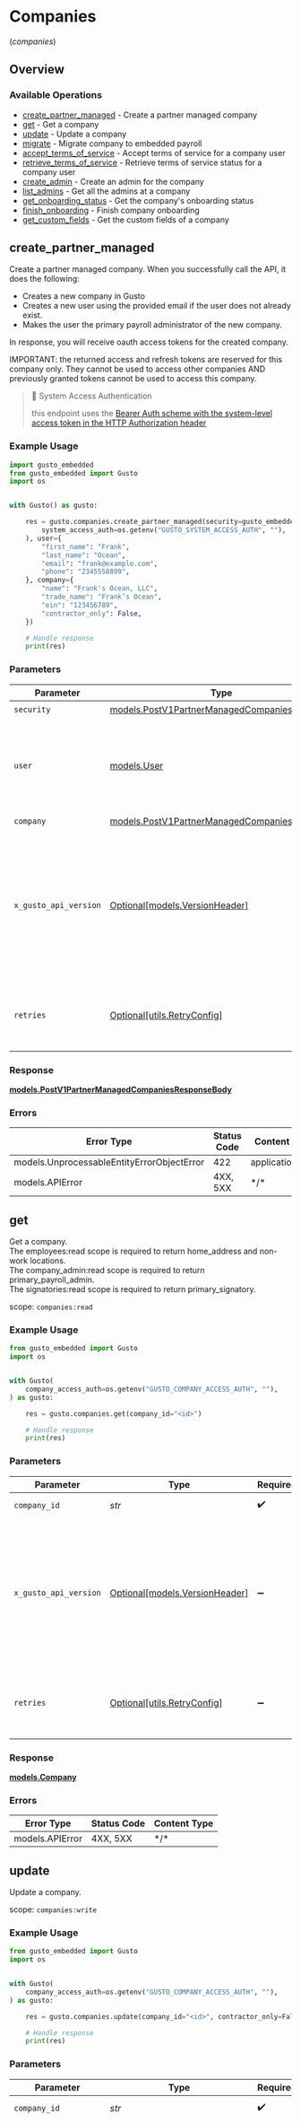 # Companies
(*companies*)

## Overview

### Available Operations

* [create_partner_managed](#create_partner_managed) - Create a partner managed company
* [get](#get) - Get a company
* [update](#update) - Update a company
* [migrate](#migrate) - Migrate company to embedded payroll
* [accept_terms_of_service](#accept_terms_of_service) - Accept terms of service for a company user
* [retrieve_terms_of_service](#retrieve_terms_of_service) - Retrieve terms of service status for a company user
* [create_admin](#create_admin) - Create an admin for the company
* [list_admins](#list_admins) - Get all the admins at a company
* [get_onboarding_status](#get_onboarding_status) - Get the company's onboarding status
* [finish_onboarding](#finish_onboarding) - Finish company onboarding
* [get_custom_fields](#get_custom_fields) - Get the custom fields of a company

## create_partner_managed

Create a partner managed company. When you successfully call the API, it does the following:
* Creates a new company in Gusto
* Creates a new user using the provided email if the user does not already exist.
* Makes the user the primary payroll administrator of the new company.

In response, you will receive oauth access tokens for the created company.

IMPORTANT: the returned access and refresh tokens are reserved for this company only. They cannot be used to access other companies AND previously granted tokens cannot be used to access this company.

> 📘 System Access Authentication
>
> this endpoint uses the [Bearer Auth scheme with the system-level access token in the HTTP Authorization header](https://docs.gusto.com/embedded-payroll/docs/system-access)

### Example Usage

```python
import gusto_embedded
from gusto_embedded import Gusto
import os


with Gusto() as gusto:

    res = gusto.companies.create_partner_managed(security=gusto_embedded.PostV1PartnerManagedCompaniesSecurity(
        system_access_auth=os.getenv("GUSTO_SYSTEM_ACCESS_AUTH", ""),
    ), user={
        "first_name": "Frank",
        "last_name": "Ocean",
        "email": "frank@example.com",
        "phone": "2345558899",
    }, company={
        "name": "Frank's Ocean, LLC",
        "trade_name": "Frank’s Ocean",
        "ein": "123456789",
        "contractor_only": False,
    })

    # Handle response
    print(res)

```

### Parameters

| Parameter                                                                                                                                                                                                                    | Type                                                                                                                                                                                                                         | Required                                                                                                                                                                                                                     | Description                                                                                                                                                                                                                  |
| ---------------------------------------------------------------------------------------------------------------------------------------------------------------------------------------------------------------------------- | ---------------------------------------------------------------------------------------------------------------------------------------------------------------------------------------------------------------------------- | ---------------------------------------------------------------------------------------------------------------------------------------------------------------------------------------------------------------------------- | ---------------------------------------------------------------------------------------------------------------------------------------------------------------------------------------------------------------------------- |
| `security`                                                                                                                                                                                                                   | [models.PostV1PartnerManagedCompaniesSecurity](../../models/postv1partnermanagedcompaniessecurity.md)                                                                                                                        | :heavy_check_mark:                                                                                                                                                                                                           | N/A                                                                                                                                                                                                                          |
| `user`                                                                                                                                                                                                                       | [models.User](../../models/user.md)                                                                                                                                                                                          | :heavy_check_mark:                                                                                                                                                                                                           | Information for the user who will be the primary payroll administrator for the new company.                                                                                                                                  |
| `company`                                                                                                                                                                                                                    | [models.PostV1PartnerManagedCompaniesCompany](../../models/postv1partnermanagedcompaniescompany.md)                                                                                                                          | :heavy_check_mark:                                                                                                                                                                                                           | N/A                                                                                                                                                                                                                          |
| `x_gusto_api_version`                                                                                                                                                                                                        | [Optional[models.VersionHeader]](../../models/versionheader.md)                                                                                                                                                              | :heavy_minus_sign:                                                                                                                                                                                                           | Determines the date-based API version associated with your API call. If none is provided, your application's [minimum API version](https://docs.gusto.com/embedded-payroll/docs/api-versioning#minimum-api-version) is used. |
| `retries`                                                                                                                                                                                                                    | [Optional[utils.RetryConfig]](../../models/utils/retryconfig.md)                                                                                                                                                             | :heavy_minus_sign:                                                                                                                                                                                                           | Configuration to override the default retry behavior of the client.                                                                                                                                                          |

### Response

**[models.PostV1PartnerManagedCompaniesResponseBody](../../models/postv1partnermanagedcompaniesresponsebody.md)**

### Errors

| Error Type                                 | Status Code                                | Content Type                               |
| ------------------------------------------ | ------------------------------------------ | ------------------------------------------ |
| models.UnprocessableEntityErrorObjectError | 422                                        | application/json                           |
| models.APIError                            | 4XX, 5XX                                   | \*/\*                                      |

## get

Get a company.         
The employees:read scope is required to return home_address and non-work locations.         
The company_admin:read scope is required to return primary_payroll_admin.         
The signatories:read scope is required to return primary_signatory.         

scope: `companies:read`

### Example Usage

```python
from gusto_embedded import Gusto
import os


with Gusto(
    company_access_auth=os.getenv("GUSTO_COMPANY_ACCESS_AUTH", ""),
) as gusto:

    res = gusto.companies.get(company_id="<id>")

    # Handle response
    print(res)

```

### Parameters

| Parameter                                                                                                                                                                                                                    | Type                                                                                                                                                                                                                         | Required                                                                                                                                                                                                                     | Description                                                                                                                                                                                                                  |
| ---------------------------------------------------------------------------------------------------------------------------------------------------------------------------------------------------------------------------- | ---------------------------------------------------------------------------------------------------------------------------------------------------------------------------------------------------------------------------- | ---------------------------------------------------------------------------------------------------------------------------------------------------------------------------------------------------------------------------- | ---------------------------------------------------------------------------------------------------------------------------------------------------------------------------------------------------------------------------- |
| `company_id`                                                                                                                                                                                                                 | *str*                                                                                                                                                                                                                        | :heavy_check_mark:                                                                                                                                                                                                           | The UUID of the company                                                                                                                                                                                                      |
| `x_gusto_api_version`                                                                                                                                                                                                        | [Optional[models.VersionHeader]](../../models/versionheader.md)                                                                                                                                                              | :heavy_minus_sign:                                                                                                                                                                                                           | Determines the date-based API version associated with your API call. If none is provided, your application's [minimum API version](https://docs.gusto.com/embedded-payroll/docs/api-versioning#minimum-api-version) is used. |
| `retries`                                                                                                                                                                                                                    | [Optional[utils.RetryConfig]](../../models/utils/retryconfig.md)                                                                                                                                                             | :heavy_minus_sign:                                                                                                                                                                                                           | Configuration to override the default retry behavior of the client.                                                                                                                                                          |

### Response

**[models.Company](../../models/company.md)**

### Errors

| Error Type      | Status Code     | Content Type    |
| --------------- | --------------- | --------------- |
| models.APIError | 4XX, 5XX        | \*/\*           |

## update

Update a company.

scope: `companies:write`

### Example Usage

```python
from gusto_embedded import Gusto
import os


with Gusto(
    company_access_auth=os.getenv("GUSTO_COMPANY_ACCESS_AUTH", ""),
) as gusto:

    res = gusto.companies.update(company_id="<id>", contractor_only=False)

    # Handle response
    print(res)

```

### Parameters

| Parameter                                                                                                                                                                                                                                                                                                    | Type                                                                                                                                                                                                                                                                                                         | Required                                                                                                                                                                                                                                                                                                     | Description                                                                                                                                                                                                                                                                                                  |
| ------------------------------------------------------------------------------------------------------------------------------------------------------------------------------------------------------------------------------------------------------------------------------------------------------------ | ------------------------------------------------------------------------------------------------------------------------------------------------------------------------------------------------------------------------------------------------------------------------------------------------------------ | ------------------------------------------------------------------------------------------------------------------------------------------------------------------------------------------------------------------------------------------------------------------------------------------------------------ | ------------------------------------------------------------------------------------------------------------------------------------------------------------------------------------------------------------------------------------------------------------------------------------------------------------ |
| `company_id`                                                                                                                                                                                                                                                                                                 | *str*                                                                                                                                                                                                                                                                                                        | :heavy_check_mark:                                                                                                                                                                                                                                                                                           | The UUID of the company                                                                                                                                                                                                                                                                                      |
| `contractor_only`                                                                                                                                                                                                                                                                                            | *bool*                                                                                                                                                                                                                                                                                                       | :heavy_check_mark:                                                                                                                                                                                                                                                                                           | Whether the company only supports contractors. Must be updated in order for the company to start supporting W-2 employees. Can only be updated from true to false. Note that updating this value will require additional onboarding steps to be completed in order for the company to support W-2 employees. |
| `x_gusto_api_version`                                                                                                                                                                                                                                                                                        | [Optional[models.VersionHeader]](../../models/versionheader.md)                                                                                                                                                                                                                                              | :heavy_minus_sign:                                                                                                                                                                                                                                                                                           | Determines the date-based API version associated with your API call. If none is provided, your application's [minimum API version](https://docs.gusto.com/embedded-payroll/docs/api-versioning#minimum-api-version) is used.                                                                                 |
| `retries`                                                                                                                                                                                                                                                                                                    | [Optional[utils.RetryConfig]](../../models/utils/retryconfig.md)                                                                                                                                                                                                                                             | :heavy_minus_sign:                                                                                                                                                                                                                                                                                           | Configuration to override the default retry behavior of the client.                                                                                                                                                                                                                                          |

### Response

**[models.Company](../../models/company.md)**

### Errors

| Error Type                                 | Status Code                                | Content Type                               |
| ------------------------------------------ | ------------------------------------------ | ------------------------------------------ |
| models.UnprocessableEntityErrorObjectError | 422                                        | application/json                           |
| models.APIError                            | 4XX, 5XX                                   | \*/\*                                      |

## migrate

Migrate an existing Gusto customer to your embedded payroll product.

To use this endpoint, the customer will need to connect their Gusto account to your application using [OAuth2](https://docs.gusto.com/embedded-payroll/docs/oauth2) then view and [accept the Embedded Payroll Terms of Service](https://docs.gusto.com/embedded-payroll/reference/post-partner-managed-companies-company_uuid-accept_terms_of_service).

scope: `partner_managed_companies:write`

### Example Usage

```python
from gusto_embedded import Gusto
import os


with Gusto(
    company_access_auth=os.getenv("GUSTO_COMPANY_ACCESS_AUTH", ""),
) as gusto:

    res = gusto.companies.migrate(company_uuid="<id>", email="Janice18@gmail.com", ip_address="75.249.55.210", external_user_id="<id>")

    # Handle response
    print(res)

```

### Parameters

| Parameter                                                                                                                                                                                                                                      | Type                                                                                                                                                                                                                                           | Required                                                                                                                                                                                                                                       | Description                                                                                                                                                                                                                                    |
| ---------------------------------------------------------------------------------------------------------------------------------------------------------------------------------------------------------------------------------------------- | ---------------------------------------------------------------------------------------------------------------------------------------------------------------------------------------------------------------------------------------------- | ---------------------------------------------------------------------------------------------------------------------------------------------------------------------------------------------------------------------------------------------- | ---------------------------------------------------------------------------------------------------------------------------------------------------------------------------------------------------------------------------------------------- |
| `company_uuid`                                                                                                                                                                                                                                 | *str*                                                                                                                                                                                                                                          | :heavy_check_mark:                                                                                                                                                                                                                             | The UUID of the company                                                                                                                                                                                                                        |
| `email`                                                                                                                                                                                                                                        | *str*                                                                                                                                                                                                                                          | :heavy_check_mark:                                                                                                                                                                                                                             | Email of the company signatory who is authorized to accept our [Terms of Service](https://flows.gusto.com/terms) and migration decision. You can retrieve the signatory email from the `GET /v/1/companies/{company_id}/signatories` endpoint. |
| `ip_address`                                                                                                                                                                                                                                   | *str*                                                                                                                                                                                                                                          | :heavy_check_mark:                                                                                                                                                                                                                             | The IP address of the signatory who viewed and accepted the Terms of Service.                                                                                                                                                                  |
| `external_user_id`                                                                                                                                                                                                                             | *str*                                                                                                                                                                                                                                          | :heavy_check_mark:                                                                                                                                                                                                                             | The signatory's user ID on your platform.                                                                                                                                                                                                      |
| `x_gusto_api_version`                                                                                                                                                                                                                          | [Optional[models.VersionHeader]](../../models/versionheader.md)                                                                                                                                                                                | :heavy_minus_sign:                                                                                                                                                                                                                             | Determines the date-based API version associated with your API call. If none is provided, your application's [minimum API version](https://docs.gusto.com/embedded-payroll/docs/api-versioning#minimum-api-version) is used.                   |
| `retries`                                                                                                                                                                                                                                      | [Optional[utils.RetryConfig]](../../models/utils/retryconfig.md)                                                                                                                                                                               | :heavy_minus_sign:                                                                                                                                                                                                                             | Configuration to override the default retry behavior of the client.                                                                                                                                                                            |

### Response

**[models.PutV1PartnerManagedCompaniesCompanyUUIDMigrateResponseBody](../../models/putv1partnermanagedcompaniescompanyuuidmigrateresponsebody.md)**

### Errors

| Error Type                                 | Status Code                                | Content Type                               |
| ------------------------------------------ | ------------------------------------------ | ------------------------------------------ |
| models.UnprocessableEntityErrorObjectError | 422                                        | application/json                           |
| models.APIError                            | 4XX, 5XX                                   | \*/\*                                      |

## accept_terms_of_service

Accept the Gusto Embedded Payroll's [Terms of Service](https://flows.gusto.com/terms).
The user must have a role in the company in order to accept the Terms of Service.

scope: `terms_of_services:write`

### Example Usage

```python
from gusto_embedded import Gusto
import os


with Gusto(
    company_access_auth=os.getenv("GUSTO_COMPANY_ACCESS_AUTH", ""),
) as gusto:

    res = gusto.companies.accept_terms_of_service(company_uuid="<id>", email="jsmith99@gmail.com", ip_address="192.168.1.2", external_user_id="2005648946132")

    # Handle response
    print(res)

```

### Parameters

| Parameter                                                                                                                                                                                                                    | Type                                                                                                                                                                                                                         | Required                                                                                                                                                                                                                     | Description                                                                                                                                                                                                                  |
| ---------------------------------------------------------------------------------------------------------------------------------------------------------------------------------------------------------------------------- | ---------------------------------------------------------------------------------------------------------------------------------------------------------------------------------------------------------------------------- | ---------------------------------------------------------------------------------------------------------------------------------------------------------------------------------------------------------------------------- | ---------------------------------------------------------------------------------------------------------------------------------------------------------------------------------------------------------------------------- |
| `company_uuid`                                                                                                                                                                                                               | *str*                                                                                                                                                                                                                        | :heavy_check_mark:                                                                                                                                                                                                           | The UUID of the company                                                                                                                                                                                                      |
| `email`                                                                                                                                                                                                                      | *str*                                                                                                                                                                                                                        | :heavy_check_mark:                                                                                                                                                                                                           | The user's email address on Gusto. You can retrieve the user's email via company's `/admins`, `/employees`, `/signatories`, and `/contractors` endpoints.                                                                    |
| `ip_address`                                                                                                                                                                                                                 | *str*                                                                                                                                                                                                                        | :heavy_check_mark:                                                                                                                                                                                                           | The IP address of the user who viewed and accepted the Terms of Service.                                                                                                                                                     |
| `external_user_id`                                                                                                                                                                                                           | *str*                                                                                                                                                                                                                        | :heavy_check_mark:                                                                                                                                                                                                           | The user ID on your platform.                                                                                                                                                                                                |
| `x_gusto_api_version`                                                                                                                                                                                                        | [Optional[models.VersionHeader]](../../models/versionheader.md)                                                                                                                                                              | :heavy_minus_sign:                                                                                                                                                                                                           | Determines the date-based API version associated with your API call. If none is provided, your application's [minimum API version](https://docs.gusto.com/embedded-payroll/docs/api-versioning#minimum-api-version) is used. |
| `retries`                                                                                                                                                                                                                    | [Optional[utils.RetryConfig]](../../models/utils/retryconfig.md)                                                                                                                                                             | :heavy_minus_sign:                                                                                                                                                                                                           | Configuration to override the default retry behavior of the client.                                                                                                                                                          |

### Response

**[models.PostPartnerManagedCompaniesCompanyUUIDAcceptTermsOfServiceResponseBody](../../models/postpartnermanagedcompaniescompanyuuidaccepttermsofserviceresponsebody.md)**

### Errors

| Error Type                                 | Status Code                                | Content Type                               |
| ------------------------------------------ | ------------------------------------------ | ------------------------------------------ |
| models.UnprocessableEntityErrorObjectError | 422                                        | application/json                           |
| models.APIError                            | 4XX, 5XX                                   | \*/\*                                      |

## retrieve_terms_of_service

Retrieve the user acceptance status of the Gusto Embedded Payroll's [Terms of Service](https://flows.gusto.com/terms).

scope: `terms_of_services:read`

### Example Usage

```python
from gusto_embedded import Gusto
import os


with Gusto(
    company_access_auth=os.getenv("GUSTO_COMPANY_ACCESS_AUTH", ""),
) as gusto:

    res = gusto.companies.retrieve_terms_of_service(company_uuid="<id>", email="jsmith99@gmail.com")

    # Handle response
    print(res)

```

### Parameters

| Parameter                                                                                                                                                                                                                    | Type                                                                                                                                                                                                                         | Required                                                                                                                                                                                                                     | Description                                                                                                                                                                                                                  |
| ---------------------------------------------------------------------------------------------------------------------------------------------------------------------------------------------------------------------------- | ---------------------------------------------------------------------------------------------------------------------------------------------------------------------------------------------------------------------------- | ---------------------------------------------------------------------------------------------------------------------------------------------------------------------------------------------------------------------------- | ---------------------------------------------------------------------------------------------------------------------------------------------------------------------------------------------------------------------------- |
| `company_uuid`                                                                                                                                                                                                               | *str*                                                                                                                                                                                                                        | :heavy_check_mark:                                                                                                                                                                                                           | The UUID of the company                                                                                                                                                                                                      |
| `email`                                                                                                                                                                                                                      | *str*                                                                                                                                                                                                                        | :heavy_check_mark:                                                                                                                                                                                                           | The user's email address on Gusto. You can retrieve the user's email via company's `/admins`, `/employees`, `/signatories`, and `/contractors` endpoints.                                                                    |
| `x_gusto_api_version`                                                                                                                                                                                                        | [Optional[models.VersionHeader]](../../models/versionheader.md)                                                                                                                                                              | :heavy_minus_sign:                                                                                                                                                                                                           | Determines the date-based API version associated with your API call. If none is provided, your application's [minimum API version](https://docs.gusto.com/embedded-payroll/docs/api-versioning#minimum-api-version) is used. |
| `retries`                                                                                                                                                                                                                    | [Optional[utils.RetryConfig]](../../models/utils/retryconfig.md)                                                                                                                                                             | :heavy_minus_sign:                                                                                                                                                                                                           | Configuration to override the default retry behavior of the client.                                                                                                                                                          |

### Response

**[models.PostPartnerManagedCompaniesCompanyUUIDRetrieveTermsOfServiceResponseBody](../../models/postpartnermanagedcompaniescompanyuuidretrievetermsofserviceresponsebody.md)**

### Errors

| Error Type                                 | Status Code                                | Content Type                               |
| ------------------------------------------ | ------------------------------------------ | ------------------------------------------ |
| models.UnprocessableEntityErrorObjectError | 422                                        | application/json                           |
| models.APIError                            | 4XX, 5XX                                   | \*/\*                                      |

## create_admin

Creates a new admin for a company.
If the email matches an existing user, this will create an admin account for the current user. Otherwise, this will create a new user.

scope: `company_admin:write`

### Example Usage

```python
from gusto_embedded import Gusto
import os


with Gusto(
    company_access_auth=os.getenv("GUSTO_COMPANY_ACCESS_AUTH", ""),
) as gusto:

    res = gusto.companies.create_admin(company_id="<id>", first_name="John", last_name="Smith", email="jsmith99@gmail.com")

    # Handle response
    print(res)

```

### Parameters

| Parameter                                                                                                                                                                                                                    | Type                                                                                                                                                                                                                         | Required                                                                                                                                                                                                                     | Description                                                                                                                                                                                                                  |
| ---------------------------------------------------------------------------------------------------------------------------------------------------------------------------------------------------------------------------- | ---------------------------------------------------------------------------------------------------------------------------------------------------------------------------------------------------------------------------- | ---------------------------------------------------------------------------------------------------------------------------------------------------------------------------------------------------------------------------- | ---------------------------------------------------------------------------------------------------------------------------------------------------------------------------------------------------------------------------- |
| `company_id`                                                                                                                                                                                                                 | *str*                                                                                                                                                                                                                        | :heavy_check_mark:                                                                                                                                                                                                           | The UUID of the company                                                                                                                                                                                                      |
| `first_name`                                                                                                                                                                                                                 | *str*                                                                                                                                                                                                                        | :heavy_check_mark:                                                                                                                                                                                                           | The first name of the admin.                                                                                                                                                                                                 |
| `last_name`                                                                                                                                                                                                                  | *str*                                                                                                                                                                                                                        | :heavy_check_mark:                                                                                                                                                                                                           | The last name of the admin.                                                                                                                                                                                                  |
| `email`                                                                                                                                                                                                                      | *str*                                                                                                                                                                                                                        | :heavy_check_mark:                                                                                                                                                                                                           | The email of the admin for Gusto's system. If the email matches an existing user, this will create an admin account for them.                                                                                                |
| `x_gusto_api_version`                                                                                                                                                                                                        | [Optional[models.VersionHeader]](../../models/versionheader.md)                                                                                                                                                              | :heavy_minus_sign:                                                                                                                                                                                                           | Determines the date-based API version associated with your API call. If none is provided, your application's [minimum API version](https://docs.gusto.com/embedded-payroll/docs/api-versioning#minimum-api-version) is used. |
| `retries`                                                                                                                                                                                                                    | [Optional[utils.RetryConfig]](../../models/utils/retryconfig.md)                                                                                                                                                             | :heavy_minus_sign:                                                                                                                                                                                                           | Configuration to override the default retry behavior of the client.                                                                                                                                                          |

### Response

**[models.Admin](../../models/admin.md)**

### Errors

| Error Type                                 | Status Code                                | Content Type                               |
| ------------------------------------------ | ------------------------------------------ | ------------------------------------------ |
| models.UnprocessableEntityErrorObjectError | 422                                        | application/json                           |
| models.APIError                            | 4XX, 5XX                                   | \*/\*                                      |

## list_admins

Returns a list of all the admins at a company

scope: `company_admin:read`

### Example Usage

```python
from gusto_embedded import Gusto
import os


with Gusto(
    company_access_auth=os.getenv("GUSTO_COMPANY_ACCESS_AUTH", ""),
) as gusto:

    res = gusto.companies.list_admins(company_id="<id>")

    # Handle response
    print(res)

```

### Parameters

| Parameter                                                                                                                                                                                                                    | Type                                                                                                                                                                                                                         | Required                                                                                                                                                                                                                     | Description                                                                                                                                                                                                                  |
| ---------------------------------------------------------------------------------------------------------------------------------------------------------------------------------------------------------------------------- | ---------------------------------------------------------------------------------------------------------------------------------------------------------------------------------------------------------------------------- | ---------------------------------------------------------------------------------------------------------------------------------------------------------------------------------------------------------------------------- | ---------------------------------------------------------------------------------------------------------------------------------------------------------------------------------------------------------------------------- |
| `company_id`                                                                                                                                                                                                                 | *str*                                                                                                                                                                                                                        | :heavy_check_mark:                                                                                                                                                                                                           | The UUID of the company                                                                                                                                                                                                      |
| `page`                                                                                                                                                                                                                       | *Optional[int]*                                                                                                                                                                                                              | :heavy_minus_sign:                                                                                                                                                                                                           | The page that is requested. When unspecified, will load all objects unless endpoint forces pagination.                                                                                                                       |
| `per`                                                                                                                                                                                                                        | *Optional[int]*                                                                                                                                                                                                              | :heavy_minus_sign:                                                                                                                                                                                                           | Number of objects per page. For majority of endpoints will default to 25                                                                                                                                                     |
| `x_gusto_api_version`                                                                                                                                                                                                        | [Optional[models.VersionHeader]](../../models/versionheader.md)                                                                                                                                                              | :heavy_minus_sign:                                                                                                                                                                                                           | Determines the date-based API version associated with your API call. If none is provided, your application's [minimum API version](https://docs.gusto.com/embedded-payroll/docs/api-versioning#minimum-api-version) is used. |
| `retries`                                                                                                                                                                                                                    | [Optional[utils.RetryConfig]](../../models/utils/retryconfig.md)                                                                                                                                                             | :heavy_minus_sign:                                                                                                                                                                                                           | Configuration to override the default retry behavior of the client.                                                                                                                                                          |

### Response

**[List[models.Admin]](../../models/.md)**

### Errors

| Error Type      | Status Code     | Content Type    |
| --------------- | --------------- | --------------- |
| models.APIError | 4XX, 5XX        | \*/\*           |

## get_onboarding_status

Get company's onboarding status.
The data returned helps inform the required onboarding steps and respective completion status.

scope: `company_onboarding_status:read`

### Example Usage

```python
from gusto_embedded import Gusto
import os


with Gusto(
    company_access_auth=os.getenv("GUSTO_COMPANY_ACCESS_AUTH", ""),
) as gusto:

    res = gusto.companies.get_onboarding_status(company_uuid="<id>", additional_steps="external_payroll")

    # Handle response
    print(res)

```

### Parameters

| Parameter                                                                                                                                                                                                                    | Type                                                                                                                                                                                                                         | Required                                                                                                                                                                                                                     | Description                                                                                                                                                                                                                  | Example                                                                                                                                                                                                                      |
| ---------------------------------------------------------------------------------------------------------------------------------------------------------------------------------------------------------------------------- | ---------------------------------------------------------------------------------------------------------------------------------------------------------------------------------------------------------------------------- | ---------------------------------------------------------------------------------------------------------------------------------------------------------------------------------------------------------------------------- | ---------------------------------------------------------------------------------------------------------------------------------------------------------------------------------------------------------------------------- | ---------------------------------------------------------------------------------------------------------------------------------------------------------------------------------------------------------------------------- |
| `company_uuid`                                                                                                                                                                                                               | *str*                                                                                                                                                                                                                        | :heavy_check_mark:                                                                                                                                                                                                           | The UUID of the company                                                                                                                                                                                                      |                                                                                                                                                                                                                              |
| `additional_steps`                                                                                                                                                                                                           | *Optional[str]*                                                                                                                                                                                                              | :heavy_minus_sign:                                                                                                                                                                                                           | Comma delimited string indicating whether to include any additional steps of onboarding. Currently only supports the value "external_payroll".                                                                               | external_payroll                                                                                                                                                                                                             |
| `x_gusto_api_version`                                                                                                                                                                                                        | [Optional[models.VersionHeader]](../../models/versionheader.md)                                                                                                                                                              | :heavy_minus_sign:                                                                                                                                                                                                           | Determines the date-based API version associated with your API call. If none is provided, your application's [minimum API version](https://docs.gusto.com/embedded-payroll/docs/api-versioning#minimum-api-version) is used. |                                                                                                                                                                                                                              |
| `retries`                                                                                                                                                                                                                    | [Optional[utils.RetryConfig]](../../models/utils/retryconfig.md)                                                                                                                                                             | :heavy_minus_sign:                                                                                                                                                                                                           | Configuration to override the default retry behavior of the client.                                                                                                                                                          |                                                                                                                                                                                                                              |

### Response

**[models.CompanyOnboardingStatus](../../models/companyonboardingstatus.md)**

### Errors

| Error Type      | Status Code     | Content Type    |
| --------------- | --------------- | --------------- |
| models.APIError | 4XX, 5XX        | \*/\*           |

## finish_onboarding

Finalize a given company's onboarding process.

### Approve a company in demo
After a company is finished onboarding, Gusto requires an additional step to review and approve that company. The company onboarding status is `"onboarding_completed": false`, until the API call is made to finish company onboarding.
In production environments, this step is required for risk-analysis purposes.

We provide the endpoint `PUT '/v1/companies/{company_uuid}/approve'` to facilitate company approvals in the demo environment.

```shell
PUT '/v1/companies/89771af8-b964-472e-8064-554dfbcb56d9/approve'

# Response: Company object, with company_status: 'Approved'
```

scope: `companies:write`

### Example Usage

```python
from gusto_embedded import Gusto
import os


with Gusto(
    company_access_auth=os.getenv("GUSTO_COMPANY_ACCESS_AUTH", ""),
) as gusto:

    res = gusto.companies.finish_onboarding(company_uuid="<id>")

    # Handle response
    print(res)

```

### Parameters

| Parameter                                                                                                                                                                                                                    | Type                                                                                                                                                                                                                         | Required                                                                                                                                                                                                                     | Description                                                                                                                                                                                                                  |
| ---------------------------------------------------------------------------------------------------------------------------------------------------------------------------------------------------------------------------- | ---------------------------------------------------------------------------------------------------------------------------------------------------------------------------------------------------------------------------- | ---------------------------------------------------------------------------------------------------------------------------------------------------------------------------------------------------------------------------- | ---------------------------------------------------------------------------------------------------------------------------------------------------------------------------------------------------------------------------- |
| `company_uuid`                                                                                                                                                                                                               | *str*                                                                                                                                                                                                                        | :heavy_check_mark:                                                                                                                                                                                                           | The UUID of the company                                                                                                                                                                                                      |
| `x_gusto_api_version`                                                                                                                                                                                                        | [Optional[models.VersionHeader]](../../models/versionheader.md)                                                                                                                                                              | :heavy_minus_sign:                                                                                                                                                                                                           | Determines the date-based API version associated with your API call. If none is provided, your application's [minimum API version](https://docs.gusto.com/embedded-payroll/docs/api-versioning#minimum-api-version) is used. |
| `retries`                                                                                                                                                                                                                    | [Optional[utils.RetryConfig]](../../models/utils/retryconfig.md)                                                                                                                                                             | :heavy_minus_sign:                                                                                                                                                                                                           | Configuration to override the default retry behavior of the client.                                                                                                                                                          |

### Response

**[models.CompanyOnboardingStatus](../../models/companyonboardingstatus.md)**

### Errors

| Error Type                                 | Status Code                                | Content Type                               |
| ------------------------------------------ | ------------------------------------------ | ------------------------------------------ |
| models.UnprocessableEntityErrorObjectError | 422                                        | application/json                           |
| models.APIError                            | 4XX, 5XX                                   | \*/\*                                      |

## get_custom_fields

Returns a list of the custom fields of the company. Useful when you need to know the schema of custom fields for an entire company

scope: `companies:read`

### Example Usage

```python
from gusto_embedded import Gusto
import os


with Gusto(
    company_access_auth=os.getenv("GUSTO_COMPANY_ACCESS_AUTH", ""),
) as gusto:

    res = gusto.companies.get_custom_fields(company_id="<id>")

    # Handle response
    print(res)

```

### Parameters

| Parameter                                                                                                                                                                                                                    | Type                                                                                                                                                                                                                         | Required                                                                                                                                                                                                                     | Description                                                                                                                                                                                                                  |
| ---------------------------------------------------------------------------------------------------------------------------------------------------------------------------------------------------------------------------- | ---------------------------------------------------------------------------------------------------------------------------------------------------------------------------------------------------------------------------- | ---------------------------------------------------------------------------------------------------------------------------------------------------------------------------------------------------------------------------- | ---------------------------------------------------------------------------------------------------------------------------------------------------------------------------------------------------------------------------- |
| `company_id`                                                                                                                                                                                                                 | *str*                                                                                                                                                                                                                        | :heavy_check_mark:                                                                                                                                                                                                           | The UUID of the company                                                                                                                                                                                                      |
| `page`                                                                                                                                                                                                                       | *Optional[int]*                                                                                                                                                                                                              | :heavy_minus_sign:                                                                                                                                                                                                           | The page that is requested. When unspecified, will load all objects unless endpoint forces pagination.                                                                                                                       |
| `per`                                                                                                                                                                                                                        | *Optional[int]*                                                                                                                                                                                                              | :heavy_minus_sign:                                                                                                                                                                                                           | Number of objects per page. For majority of endpoints will default to 25                                                                                                                                                     |
| `x_gusto_api_version`                                                                                                                                                                                                        | [Optional[models.VersionHeader]](../../models/versionheader.md)                                                                                                                                                              | :heavy_minus_sign:                                                                                                                                                                                                           | Determines the date-based API version associated with your API call. If none is provided, your application's [minimum API version](https://docs.gusto.com/embedded-payroll/docs/api-versioning#minimum-api-version) is used. |
| `retries`                                                                                                                                                                                                                    | [Optional[utils.RetryConfig]](../../models/utils/retryconfig.md)                                                                                                                                                             | :heavy_minus_sign:                                                                                                                                                                                                           | Configuration to override the default retry behavior of the client.                                                                                                                                                          |

### Response

**[models.CompanyCustomFieldList](../../models/companycustomfieldlist.md)**

### Errors

| Error Type      | Status Code     | Content Type    |
| --------------- | --------------- | --------------- |
| models.APIError | 4XX, 5XX        | \*/\*           |